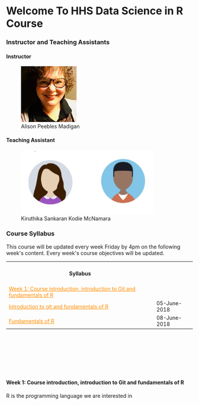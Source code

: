 <h1> Welcome To HHS Data Science in R Course </h1>
 
<h3>Instructor and Teaching Assistants</h3>
<h4>Instructor</h4>
<figure>
  <img src="Alison.jpg">
  <figcaption>Alison Peebles Madigan</figcaption>
</figure>

<h4>Teaching Assistant</h4>
<figure>
<img src="TA.jpg">
<figcaption>Kiruthika Sankaran     Kodie McNamara</figcaption>
</figure>


<h3>Course Syllabus</h3>
This course will be updated every week Friday by 4pm on the following week's content.
Every week's course objectives will be updated. 
<table>
  <tr>
    <th><h4>Syllabus</h4></th>
  </tr>
  
  <tr>
    <td><a href="#week-1" style="color: rgb(255,140,0)"><font color="FF8C00"> Week 1: Course introduction, introduction to Git and fundamentals of R</font></a></td>
  </tr>
  
  <tr>
    <td><a href="#week-1-day-1" style="color: rgb(255,140,0)"><font color="FF8C00">Introduction to git and fundamentals of R</font></a></td>
	<td>05-June-2018</td>
  </tr>
  
  <tr>
    <td><a href="#week-1-day-2" style="color: rgb(255,140,0)"><font color="FF8C00">Fundamentals of R</font></a></td>
	<td>08-June-2018</td>
  </tr>
</table>
<br><br><br>
<br><br><br>

<p id="week-1">
<h4> Week 1: Course introduction, introduction to Git and fundamentals of R</h4>
R is the programming language we are interested in
</p><br><br><br>



